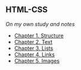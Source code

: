 ## HTML-CSS
*On my own study and notes*

- [Chapter 1. Structure](https://github.com/carlosecantera/HTML-CSS/blob/main/chapter1structure.md)
- [Chapter 2. Text](https://github.com/carlosecantera/HTML-CSS/blob/main/chapter2text.md)
- [Chapter 3. Lists](https://github.com/carlosecantera/HTML-CSS/blob/main/chapter3lists.md)
- [Chapter 4. Links](https://github.com/carlosecantera/html-css/blob/main/chapter4links.md)
- [Chapter 5. Images]()